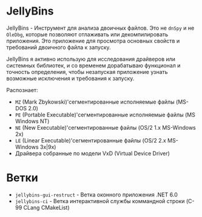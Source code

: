 # JellyBins
JellyBins - Инструмент для анализа двоичных файлов. Это не ```dnSpy``` и не ```OleDbg```, 
которые позволяют отлаживать или декомпилировать приложения. Это приложение
для просмотра основных свойств и требований двоичного файла к запуску.

JellyBins я активно использую для исследования драйверов или системных библиотек,
и со временем дорабатываю функционал и точность определения, чтобы незапуская приложение
узнать возможные исключения и требования к запуску. 

Распознает:
 - ```MZ``` (Mark Zbykowski)'сегментированные исполняемые файлы (MS-DOS 2.0)
 - ```PE``` (Portable Executable)'сегментированные исполняемые файлы (MS Windows NT)
 - ```NE``` (New Executable)'сегментированные файлы (OS/2 1.x MS-Windows 2x)
 - ```LE``` (Linear Executable)'сегментированные файлы (OS/2 2.x MS-Windows 3x|9x) 
 - Драйвера собранные по модели VxD (Virtual Device Driver)


# Ветки
 - ```jellybins-gui-restruct``` - Ветка оконного приложения .NET 6.0
 - ```jellybins-ci``` - Ветка интерактивной службы коммандной строки (C-99 CLang CMakeList)

